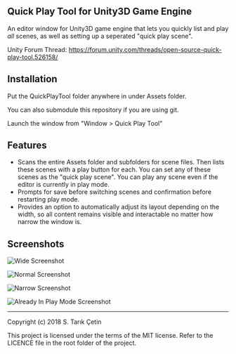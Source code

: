 Quick Play Tool for Unity3D Game Engine
---

An editor window for Unity3D game engine that lets you quickly list and play *all* scenes, as well as setting up a seperated "quick play scene".

Unity Forum Thread: https://forum.unity.com/threads/open-source-quick-play-tool.526158/

Installation
---
Put the QuickPlayTool folder anywhere in under Assets folder.

You can also submodule this repository if you are using git.

Launch the window from "Window > Quick Play Tool"

Features
---

- Scans the entire Assets folder and subfolders for scene files. Then lists these scenes with a play button for each. You can set any of these scenes as the "quick play scene". You can play any scene even if the editor is currently in play mode.
- Prompts for save before switching scenes and confirmation before restarting play mode.
- Provides an option to automatically adjust its layout depending on the width, so all content remains visible and interactable no matter how narrow the window is.

Screenshots
---

![Wide Screenshot](https://raw.githubusercontent.com/starikcetin/Quick-Play-Tool/master/screenshots/Wide.PNG)

![Normal Screenshot](https://raw.githubusercontent.com/starikcetin/Quick-Play-Tool/master/screenshots/Normal.PNG)

![Narrow Screenshot](https://raw.githubusercontent.com/starikcetin/Quick-Play-Tool/master/screenshots/Narrow.PNG)

![Already In Play Mode Screenshot](https://raw.githubusercontent.com/starikcetin/Quick-Play-Tool/master/screenshots/AlreadyInPlayMode.PNG)

----

Copyright (c) 2018 S. Tarık Çetin

This project is licensed under the terms of the MIT license. Refer to the LICENCE file in the root folder of the project.
